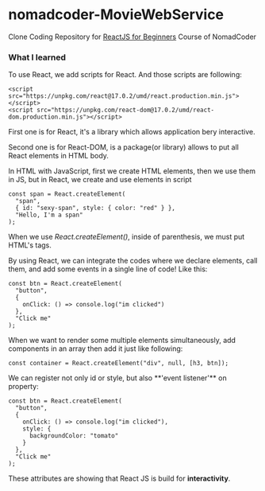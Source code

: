 # nomadcoder-MovieWebService

Clone Coding Repository for [ReactJS for Beginners](https://nomadcoders.co/react-for-beginners) Course of NomadCoder

### What I learned

<p>To use React, we add scripts for React. And those scripts are following:

    <script src="https://unpkg.com/react@17.0.2/umd/react.production.min.js"></script>
    <script src="https://unpkg.com/react-dom@17.0.2/umd/react-dom.production.min.js"></script>

First one is for React, it's a library which allows application bery interactive.

Second one is for React-DOM, is a package(or library) allows to put all React elements in HTML body.

</p>

<p>In HTML with JavaScript, first we create HTML elements, then we use them in JS, but in React, we create and use elements in script

    const span = React.createElement(
      "span",
      { id: "sexy-span", style: { color: "red" } },
      "Hello, I'm a span"
    );

When we use _React.createElement()_, inside of parenthesis, we must put HTML's tags.

</p>

<p> By using React, we can integrate the codes where we declare elements, call them, and add some events in a single line of code! Like this:

    const btn = React.createElement(
      "button",
      {
        onClick: () => console.log("im clicked")
      },
      "Click me"
    );

</p>

<p> When we want to render some multiple elements simultaneously, add components in an array then add it just like following:

    const container = React.createElement("div", null, [h3, btn]);

</p>

<p> We can register not only id or style, but also **'event listener'** on property:

    const btn = React.createElement(
      "button",
      {
        onClick: () => console.log("im clicked"),
        style: {
          backgroundColor: "tomato"
        }
      },
      "Click me"
    );

These attributes are showing that React JS is build for **interactivity**.

</p>
